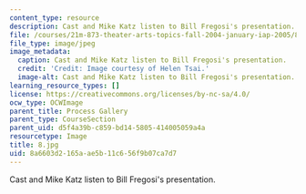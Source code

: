 ```yaml
---
content_type: resource
description: Cast and Mike Katz listen to Bill Fregosi's presentation.
file: /courses/21m-873-theater-arts-topics-fall-2004-january-iap-2005/8a6603d2165aae5b11c656f9b07ca7d7_8.jpg
file_type: image/jpeg
image_metadata:
  caption: Cast and Mike Katz listen to Bill Fregosi's presentation.
  credit: 'Credit: Image courtesy of Helen Tsai.'
  image-alt: Cast and Mike Katz listen to Bill Fregosi's presentation.
learning_resource_types: []
license: https://creativecommons.org/licenses/by-nc-sa/4.0/
ocw_type: OCWImage
parent_title: Process Gallery
parent_type: CourseSection
parent_uid: d5f4a39b-c859-bd14-5805-414005059a4a
resourcetype: Image
title: 8.jpg
uid: 8a6603d2-165a-ae5b-11c6-56f9b07ca7d7
---
```

Cast and Mike Katz listen to Bill Fregosi's presentation.